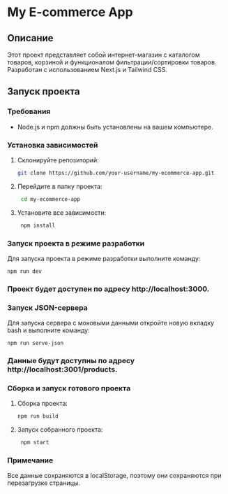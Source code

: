 # My E-commerce App

## Описание
Этот проект представляет собой интернет-магазин с каталогом товаров, корзиной и функционалом фильтрации/сортировки товаров. Разработан с использованием Next.js и Tailwind CSS.

## Запуск проекта

### Требования
- Node.js и npm должны быть установлены на вашем компьютере.

### Установка зависимостей
1. Склонируйте репозиторий:
   ```bash
   git clone https://github.com/your-username/my-ecommerce-app.git

2. Перейдите в папку проекта:
   ```bash
    cd my-ecommerce-app

3. Установите все зависимости:
   ```bash
    npm install


### Запуск проекта в режиме разработки
Для запуска проекта в режиме разработки выполните команду:
         
    npm run dev

### Проект будет доступен по адресу http://localhost:3000.

### Запуск JSON-сервера
Для запуска сервера с моковыми данными откройте новую вкладку bash и выполните команду:

    npm run serve-json

### Данные будут доступны по адресу http://localhost:3001/products.

### Сборка и запуск готового проекта
1. Сборка проекта:
    ```bash
    npm run build

3. Запуск собранного проекта:
   ```bash
    npm start

### Примечание
Все данные сохраняются в localStorage, поэтому они сохраняются при перезагрузке страницы.

